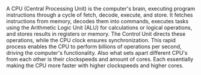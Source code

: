 A CPU (Central Processing Unit) is the computer's brain, executing program instructions through a cycle of fetch, decode, execute, and store. It fetches instructions from memory, decodes them into commands, executes tasks using the Arithmetic Logic Unit (ALU) for calculations or logical operations, and stores results in registers or memory. The Control Unit directs these operations, while the CPU clock ensures synchronization. This rapid process enables the CPU to perform billions of operations per second, driving the computer's functionality. Also what sets apart different CPU's from each other is their clockspeeds and amount of cores. Each essentially making the CPU more faster with higher clockspeeds and higher cores.
